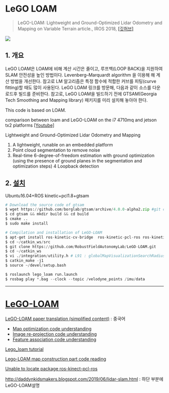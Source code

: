 # LeGO LOAM 

> LeGO-LOAM: Lightweight and Ground-Optimized Lidar Odometry and Mapping on Variable Terrain article., IROS 2018, [[깃허브]](https://github.com/RobustFieldAutonomyLab/LeGO-LOAM)

![](https://i.imgur.com/3p4oVYC.png)


## 1. 개요 

LeGO LOAM은 LOAM에 비해 계산 시간은 줄이고, 루프백(LOOP BACK)을 지원하여 SLAM 안전성을 높인 방법이다. Levenberg–Marquardt algorithm 을 이용해 해 계산 방법을 개선한다. 참고로 LM 알고리즘은 특정 함수에 적합한 커브를 피팅(curve fitting)할 때도 많이 사용된다.
LeGO LOAM 링크를 방문해, 다음과 같이 소스를 다운로드후 빌드를 준비한다. 참고로, LeGO LOAM을 빌드하기 전에 GTSAM(Georgia Tech Smoothing and Mapping library) 패키지를 미리 설치해 놓아야 한다.

This code is based on LOAM.

comparison between loam and LeGO-LOAM on the i7 4710mq and jetson tx2 platforms [[Youtube]](https://www.youtube.com/watch?v=O3tz_ftHV48)

Lightweight and Ground-Optimized Lidar Odometry and Mapping
1) A lightweight, runable on an embedded platform 
2) Point cloud segmentation to remove noise 
3) Real-time 6-degree-of-freedom estimation with ground optimization (using the presence of ground planes in the segmentation and optimization steps) 
4 Loopback detection



## 2. [설치](https://blog.csdn.net/qq_36396941/article/details/83513121)



Ubuntu16.04+ROS kinetic+pcl1.8+gtsam


```python 
# Download the source code of gtsam     
$ wget https://github.com/borglab/gtsam/archive/4.0.0-alpha2.zip #git clone https://bitbucket.org/gtborg/gtsam.git
$ cd gtsam && mkdir build && cd build
$ cmake ..
$ sudo make install

# Compilation and installation of LeGO-LOAM
$ apt-get install ros-kinetic-cv-bridge  ros-kinetic-pcl-ros ros-kinetic-tf2-eigen
$ cd ~/catkin_ws/src
$ git clone https://github.com/RobustFieldAutonomyLab/LeGO-LOAM.git
$ cd ~/catkin_ws
$ vi ./integration/utility.h # L91 : globalMapVisualizationSearchRadius 
$ catkin_make -j1
$ source ~/devel/setup.bash
```


```python 
$ roslaunch lego_loam run.launch
$ rosbag play *.bag --clock --topic /velodyne_points /imu/data
```

---




# [LeGO-LOAM](https://github.com.cnpmjs.org/topics/velodyne)

[LeGO-LOAM paper translation (simplified content)](https://wykxwyc.github.io/2019/04/26/LeGO-LOAM-Paper-Traslation-and-Summary/) : 중국어 
- [Map optimization code understanding](https://wykxwyc.github.io/2019/01/21/LeGO-LOAM-code-review-mapOptmization/)
- [Image re-projection code understanding](https://wykxwyc.github.io/2019/01/23/LeGO-LOAM-code-review-imageProjection/)
- [Feature association code understanding](https://wykxwyc.github.io/2019/01/24/LeGO-LOAM-code-review-featureAssociation/)




[Lego_loam tutorial](https://blog.csdn.net/Travis_X/article/details/89374013)


[Lego-LOAM map construction part code reading](https://blog.csdn.net/weixin_43211438/article/details/88898544)




[Unable to locate package ros-kinect-pcl-ros](https://blog.csdn.net/weixin_43211438/article/details/88898544)


http://daddynkidsmakers.blogspot.com/2019/06/lidar-slam.html : 하단 부분에 LeGO-LOAM설명 





